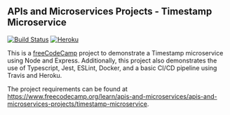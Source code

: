 ## APIs and Microservices Projects - Timestamp Microservice

[![Build Status](https://travis-ci.org/asteffey/fcc-timestamp-microservice.svg?branch=master)](https://travis-ci.org/asteffey/fcc-timestamp-microservice)
[![Heroku](http://heroku-badge.herokuapp.com/?app=asteffey-timestamp-node)](https://asteffey-timestamp-node.herokuapp.com/)

This is a [freeCodeCamp](https://www.freecodecamp.org/) project to demonstrate a Timestamp microservice using Node and Express.
Additionally, this project also demonstrates the use of Typescript, Jest, ESLint, Docker, and a basic CI/CD pipeline using Travis and Heroku.

The project requirements can be found at https://www.freecodecamp.org/learn/apis-and-microservices/apis-and-microservices-projects/timestamp-microservice.
